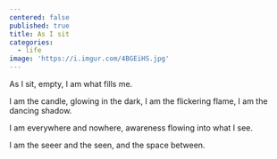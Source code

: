 ```yaml
---
centered: false
published: true
title: As I sit
categories:
  - life
image: 'https://i.imgur.com/4BGEiHS.jpg'
---
```

As I sit, 
empty,
I am what fills me.

I am the candle,
glowing in the dark,
I am the flickering flame,
I am the dancing shadow.

I am everywhere
and nowhere,
awareness 
flowing
into what I see.

I am the seeer
and the seen,
and the space between.